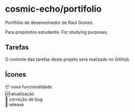# cosmic-echo/portifolio
Portifólio de desenvolvedor de Raul Gomes.

Para propósitos estudantis.
For studying purposes.

## Tarefas

O controle das tarefas deste projeto será realizado no GitHub.

## Ícones

:package: nova funcionalidade<br/>
:up: atualização<br/>
:bug: correção de bug<br/>
:crossed_flags: release<br/>